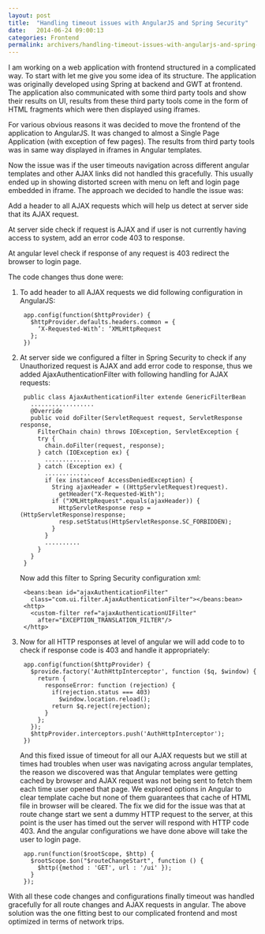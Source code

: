 ```yaml
---
layout: post
title:  "Handling timeout issues with AngularJS and Spring Security"
date:   2014-06-24 09:00:13
categories: Frontend
permalink: archivers/handling-timeout-issues-with-angularjs-and-spring-security
---
```


I am working on a web application with frontend structured in a complicated way. To start with let me give you some idea of its structure. The application was originally developed using Spring at backend and GWT at frontend. The application also communicated with some third party tools and show their results on UI, results from these third party tools come in the form of HTML fragments which were then displayed using iframes.

For various obvious reasons it was decided to move the frontend of the application to AngularJS. It was changed to almost a Single Page Application (with exception of few pages). The results from third party tools was in same way displayed in iframes in Angular templates.

Now the issue was if the user timeouts navigation across different angular templates and other AJAX links did not handled this gracefully. This usually ended up in showing distorted screen with menu on left and login page embedded in iframe. The approach we decided to handle the issue was:

Add a header to all AJAX requests which will help us detect at server side that its AJAX request.

At server side check if request is AJAX and if user is not currently having access to system, add an error code 403 to response.

At angular level check if response of any request is 403 redirect the browser to login page.

The code changes thus done were:

1. To add header to all AJAX requests we did following configuration in AngularJS:

        app.config(function($httpProvider) {
          $httpProvider.defaults.headers.common = {
            ‘X-Requested-With’: ‘XMLHttpRequest
          };
        })
2. At server side we configured a filter in Spring Security to check if any Unauthorized request is AJAX and add error code to response, thus we added AjaxAuthenticationFilter with following handling for AJAX requests:

        public class AjaxAuthenticationFilter extende GenericFilterBean
          ..................
          @Override
          public void doFilter(ServletRequest request, ServletResponse response,
            FilterChain chain) throws IOException, ServletException {
            try {
              chain.doFilter(request, response);
            } catch (IOException ex) {
              .............
            } catch (Exception ex) {
              .............
              if (ex instanceof AccessDeniedException) {
                String ajaxHeader = ((HttpServletRequest)request).
                  getHeader("X-Requested-With");
                if ("XMLHttpRequest".equals(ajaxHeader)) {
                  HttpServletResponse resp = (HttpServletResponse)response;
                  resp.setStatus(HttpServletResponse.SC_FORBIDDEN);
                }
              }
              ..........
            }
          }
        }
    Now add this filter to Spring Security configuration xml:

        <beans:bean id="ajaxAuthenticationFilter"
          class="com.ui.filter.AjaxAuthenticationFilter"></beans:bean>
        <http>
          <custom-filter ref="ajaxAuthenticationUIFilter"
            after="EXCEPTION_TRANSLATION_FILTER"/>
        </http>
3. Now for all HTTP responses at level of angular we will add code to to check if response code is 403 and handle it appropriately:

        app.config(function($httpProvider) {
          $provide.factory('AuthHttpInterceptor', function ($q, $window) {
            return {
              responseError: function (rejection) {
                if(rejection.status === 403)
                  $window.location.reload();
                return $q.reject(rejection);
              }
            };
          });
          $httpProvider.interceptors.push('AuthHttpInterceptor');
        })
    And this fixed issue of timeout for all our AJAX requests but we still at times had troubles when user was navigating across angular templates, the reason we discovered was that Angular templates were getting cached by browser and AJAX request was not being sent to fetch them each time user opened that page. We explored options in Angular to clear template cache but none of them guarantees that cache of HTML file in browser will be cleared. The fix we did for the issue was that at route change start we sent a dummy HTTP request to the server, at this point is the user has timed out the server will respond with HTTP code 403. And the angular configurations we have done above will take the user to login page.

        app.run(function($rootScope, $http) {
          $rootScope.$on("$routeChangeStart", function () {
            $http({method : 'GET', url : '/ui' });
          }
        });
With all these code changes and configurations finally timeout was handled gracefully for all route changes and AJAX requests in angular. The above solution was the one fitting best to our complicated frontend and most optimized in terms of network trips.

